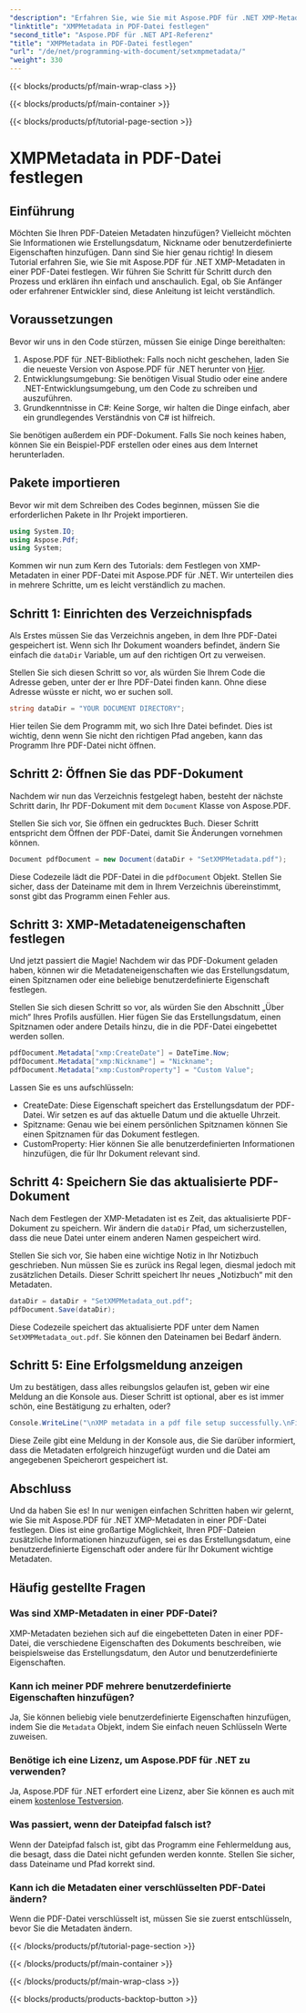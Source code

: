 ```yaml
---
"description": "Erfahren Sie, wie Sie mit Aspose.PDF für .NET XMP-Metadaten in einer PDF-Datei festlegen. Diese Schritt-für-Schritt-Anleitung führt Sie durch den gesamten Prozess, von der Einrichtung bis zum Speichern des Dokuments."
"linktitle": "XMPMetadata in PDF-Datei festlegen"
"second_title": "Aspose.PDF für .NET API-Referenz"
"title": "XMPMetadata in PDF-Datei festlegen"
"url": "/de/net/programming-with-document/setxmpmetadata/"
"weight": 330
---
```


{{< blocks/products/pf/main-wrap-class >}}

{{< blocks/products/pf/main-container >}}

{{< blocks/products/pf/tutorial-page-section >}}

# XMPMetadata in PDF-Datei festlegen

## Einführung

Möchten Sie Ihren PDF-Dateien Metadaten hinzufügen? Vielleicht möchten Sie Informationen wie Erstellungsdatum, Nickname oder benutzerdefinierte Eigenschaften hinzufügen. Dann sind Sie hier genau richtig! In diesem Tutorial erfahren Sie, wie Sie mit Aspose.PDF für .NET XMP-Metadaten in einer PDF-Datei festlegen. Wir führen Sie Schritt für Schritt durch den Prozess und erklären ihn einfach und anschaulich. Egal, ob Sie Anfänger oder erfahrener Entwickler sind, diese Anleitung ist leicht verständlich.

## Voraussetzungen

Bevor wir uns in den Code stürzen, müssen Sie einige Dinge bereithalten:

1. Aspose.PDF für .NET-Bibliothek: Falls noch nicht geschehen, laden Sie die neueste Version von Aspose.PDF für .NET herunter von [Hier](https://releases.aspose.com/pdf/net/).
2. Entwicklungsumgebung: Sie benötigen Visual Studio oder eine andere .NET-Entwicklungsumgebung, um den Code zu schreiben und auszuführen.
3. Grundkenntnisse in C#: Keine Sorge, wir halten die Dinge einfach, aber ein grundlegendes Verständnis von C# ist hilfreich.

Sie benötigen außerdem ein PDF-Dokument. Falls Sie noch keines haben, können Sie ein Beispiel-PDF erstellen oder eines aus dem Internet herunterladen.

## Pakete importieren

Bevor wir mit dem Schreiben des Codes beginnen, müssen Sie die erforderlichen Pakete in Ihr Projekt importieren.

```csharp
using System.IO;
using Aspose.Pdf;
using System;
```

Kommen wir nun zum Kern des Tutorials: dem Festlegen von XMP-Metadaten in einer PDF-Datei mit Aspose.PDF für .NET. Wir unterteilen dies in mehrere Schritte, um es leicht verständlich zu machen.

## Schritt 1: Einrichten des Verzeichnispfads

Als Erstes müssen Sie das Verzeichnis angeben, in dem Ihre PDF-Datei gespeichert ist. Wenn sich Ihr Dokument woanders befindet, ändern Sie einfach die `dataDir` Variable, um auf den richtigen Ort zu verweisen.

Stellen Sie sich diesen Schritt so vor, als würden Sie Ihrem Code die Adresse geben, unter der er Ihre PDF-Datei finden kann. Ohne diese Adresse wüsste er nicht, wo er suchen soll.

```csharp
string dataDir = "YOUR DOCUMENT DIRECTORY";
```

Hier teilen Sie dem Programm mit, wo sich Ihre Datei befindet. Dies ist wichtig, denn wenn Sie nicht den richtigen Pfad angeben, kann das Programm Ihre PDF-Datei nicht öffnen.

## Schritt 2: Öffnen Sie das PDF-Dokument

Nachdem wir nun das Verzeichnis festgelegt haben, besteht der nächste Schritt darin, Ihr PDF-Dokument mit dem `Document` Klasse von Aspose.PDF.

Stellen Sie sich vor, Sie öffnen ein gedrucktes Buch. Dieser Schritt entspricht dem Öffnen der PDF-Datei, damit Sie Änderungen vornehmen können.

```csharp
Document pdfDocument = new Document(dataDir + "SetXMPMetadata.pdf");
```

Diese Codezeile lädt die PDF-Datei in die `pdfDocument` Objekt. Stellen Sie sicher, dass der Dateiname mit dem in Ihrem Verzeichnis übereinstimmt, sonst gibt das Programm einen Fehler aus.

## Schritt 3: XMP-Metadateneigenschaften festlegen

Und jetzt passiert die Magie! Nachdem wir das PDF-Dokument geladen haben, können wir die Metadateneigenschaften wie das Erstellungsdatum, einen Spitznamen oder eine beliebige benutzerdefinierte Eigenschaft festlegen.

Stellen Sie sich diesen Schritt so vor, als würden Sie den Abschnitt „Über mich“ Ihres Profils ausfüllen. Hier fügen Sie das Erstellungsdatum, einen Spitznamen oder andere Details hinzu, die in die PDF-Datei eingebettet werden sollen.

```csharp
pdfDocument.Metadata["xmp:CreateDate"] = DateTime.Now;
pdfDocument.Metadata["xmp:Nickname"] = "Nickname";
pdfDocument.Metadata["xmp:CustomProperty"] = "Custom Value";
```

Lassen Sie es uns aufschlüsseln:
- CreateDate: Diese Eigenschaft speichert das Erstellungsdatum der PDF-Datei. Wir setzen es auf das aktuelle Datum und die aktuelle Uhrzeit.
- Spitzname: Genau wie bei einem persönlichen Spitznamen können Sie einen Spitznamen für das Dokument festlegen.
- CustomProperty: Hier können Sie alle benutzerdefinierten Informationen hinzufügen, die für Ihr Dokument relevant sind.

## Schritt 4: Speichern Sie das aktualisierte PDF-Dokument

Nach dem Festlegen der XMP-Metadaten ist es Zeit, das aktualisierte PDF-Dokument zu speichern. Wir ändern die `dataDir` Pfad, um sicherzustellen, dass die neue Datei unter einem anderen Namen gespeichert wird.

Stellen Sie sich vor, Sie haben eine wichtige Notiz in Ihr Notizbuch geschrieben. Nun müssen Sie es zurück ins Regal legen, diesmal jedoch mit zusätzlichen Details. Dieser Schritt speichert Ihr neues „Notizbuch“ mit den Metadaten.

```csharp
dataDir = dataDir + "SetXMPMetadata_out.pdf";
pdfDocument.Save(dataDir);
```

Diese Codezeile speichert das aktualisierte PDF unter dem Namen `SetXMPMetadata_out.pdf`. Sie können den Dateinamen bei Bedarf ändern.

## Schritt 5: Eine Erfolgsmeldung anzeigen

Um zu bestätigen, dass alles reibungslos gelaufen ist, geben wir eine Meldung an die Konsole aus. Dieser Schritt ist optional, aber es ist immer schön, eine Bestätigung zu erhalten, oder?

```csharp
Console.WriteLine("\nXMP metadata in a pdf file setup successfully.\nFile saved at " + dataDir);
```

Diese Zeile gibt eine Meldung in der Konsole aus, die Sie darüber informiert, dass die Metadaten erfolgreich hinzugefügt wurden und die Datei am angegebenen Speicherort gespeichert ist.

## Abschluss

Und da haben Sie es! In nur wenigen einfachen Schritten haben wir gelernt, wie Sie mit Aspose.PDF für .NET XMP-Metadaten in einer PDF-Datei festlegen. Dies ist eine großartige Möglichkeit, Ihren PDF-Dateien zusätzliche Informationen hinzuzufügen, sei es das Erstellungsdatum, eine benutzerdefinierte Eigenschaft oder andere für Ihr Dokument wichtige Metadaten.


## Häufig gestellte Fragen

### Was sind XMP-Metadaten in einer PDF-Datei?  
XMP-Metadaten beziehen sich auf die eingebetteten Daten in einer PDF-Datei, die verschiedene Eigenschaften des Dokuments beschreiben, wie beispielsweise das Erstellungsdatum, den Autor und benutzerdefinierte Eigenschaften.

### Kann ich meiner PDF mehrere benutzerdefinierte Eigenschaften hinzufügen?  
Ja, Sie können beliebig viele benutzerdefinierte Eigenschaften hinzufügen, indem Sie die `Metadata` Objekt, indem Sie einfach neuen Schlüsseln Werte zuweisen.

### Benötige ich eine Lizenz, um Aspose.PDF für .NET zu verwenden?  
Ja, Aspose.PDF für .NET erfordert eine Lizenz, aber Sie können es auch mit einem [kostenlose Testversion](https://releases.aspose.com/).

### Was passiert, wenn der Dateipfad falsch ist?  
Wenn der Dateipfad falsch ist, gibt das Programm eine Fehlermeldung aus, die besagt, dass die Datei nicht gefunden werden konnte. Stellen Sie sicher, dass Dateiname und Pfad korrekt sind.

### Kann ich die Metadaten einer verschlüsselten PDF-Datei ändern?  
Wenn die PDF-Datei verschlüsselt ist, müssen Sie sie zuerst entschlüsseln, bevor Sie die Metadaten ändern.

{{< /blocks/products/pf/tutorial-page-section >}}

{{< /blocks/products/pf/main-container >}}

{{< /blocks/products/pf/main-wrap-class >}}

{{< blocks/products/products-backtop-button >}}